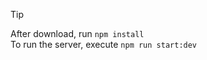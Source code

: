 >[!TIP]
After download, run ```npm install``` <br> 
To run the server, execute ```npm run start:dev```

